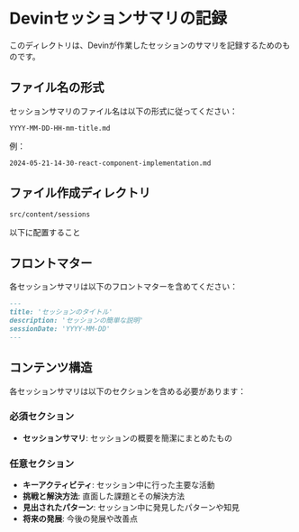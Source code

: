 # Devinセッションサマリの記録

このディレクトリは、Devinが作業したセッションのサマリを記録するためのものです。

## ファイル名の形式

セッションサマリのファイル名は以下の形式に従ってください：

```
YYYY-MM-DD-HH-mm-title.md
```

例：
```
2024-05-21-14-30-react-component-implementation.md
```

## ファイル作成ディレクトリ

```
src/content/sessions
```

以下に配置すること

## フロントマター

各セッションサマリは以下のフロントマターを含めてください：

```md
---
title: 'セッションのタイトル'
description: 'セッションの簡単な説明'
sessionDate: 'YYYY-MM-DD'
---
```

## コンテンツ構造

各セッションサマリは以下のセクションを含める必要があります：

### 必須セクション

- **セッションサマリ**: セッションの概要を簡潔にまとめたもの

### 任意セクション

- **キーアクティビティ**: セッション中に行った主要な活動
- **挑戦と解決方法**: 直面した課題とその解決方法
- **見出されたパターン**: セッション中に発見したパターンや知見
- **将来の発展**: 今後の発展や改善点
